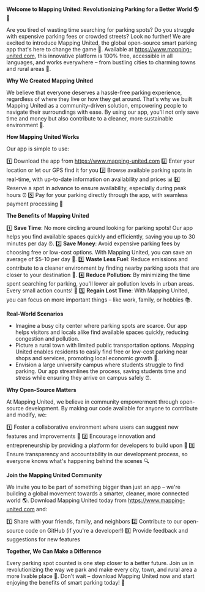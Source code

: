 **Welcome to Mapping United: Revolutionizing Parking for a Better World 🌎🚗**

Are you tired of wasting time searching for parking spots? Do you struggle with expensive parking fees or crowded streets? Look no further! We are excited to introduce Mapping United, the global open-source smart parking app that's here to change the game 🤯. Available at https://www.mapping-united.com, this innovative platform is 100% free, accessible in all languages, and works everywhere – from bustling cities to charming towns and rural areas 🌳.

**Why We Created Mapping United**

We believe that everyone deserves a hassle-free parking experience, regardless of where they live or how they get around. That's why we built Mapping United as a community-driven solution, empowering people to navigate their surroundings with ease. By using our app, you'll not only save time and money but also contribute to a cleaner, more sustainable environment 🌱.

**How Mapping United Works**

Our app is simple to use:

1️⃣ Download the app from https://www.mapping-united.com
2️⃣ Enter your location or let our GPS find it for you
3️⃣ Browse available parking spots in real-time, with up-to-date information on availability and prices 📊
4️⃣ Reserve a spot in advance to ensure availability, especially during peak hours ⏰
5️⃣ Pay for your parking directly through the app, with seamless payment processing 💸

**The Benefits of Mapping United**

1️⃣ **Save Time**: No more circling around looking for parking spots! Our app helps you find available spaces quickly and efficiently, saving you up to 30 minutes per day ⏰.
2️⃣ **Save Money**: Avoid expensive parking fees by choosing free or low-cost options. With Mapping United, you can save an average of $5-10 per day 💸.
3️⃣ **Waste Less Fuel**: Reduce emissions and contribute to a cleaner environment by finding nearby parking spots that are closer to your destination 🚀.
4️⃣ **Reduce Pollution**: By minimizing the time spent searching for parking, you'll lower air pollution levels in urban areas. Every small action counts! 🌿
5️⃣ **Regain Lost Time**: With Mapping United, you can focus on more important things – like work, family, or hobbies 📚.

**Real-World Scenarios**

* Imagine a busy city center where parking spots are scarce. Our app helps visitors and locals alike find available spaces quickly, reducing congestion and pollution.
* Picture a rural town with limited public transportation options. Mapping United enables residents to easily find free or low-cost parking near shops and services, promoting local economic growth 🚗.
* Envision a large university campus where students struggle to find parking. Our app streamlines the process, saving students time and stress while ensuring they arrive on campus safely ⏰.

**Why Open-Source Matters**

At Mapping United, we believe in community empowerment through open-source development. By making our code available for anyone to contribute and modify, we:

1️⃣ Foster a collaborative environment where users can suggest new features and improvements 🤝
2️⃣ Encourage innovation and entrepreneurship by providing a platform for developers to build upon 🚀
3️⃣ Ensure transparency and accountability in our development process, so everyone knows what's happening behind the scenes 🔍

**Join the Mapping United Community**

We invite you to be part of something bigger than just an app – we're building a global movement towards a smarter, cleaner, more connected world 🌎. Download Mapping United today from https://www.mapping-united.com and:

1️⃣ Share with your friends, family, and neighbors
2️⃣ Contribute to our open-source code on GitHub (if you're a developer!)
3️⃣ Provide feedback and suggestions for new features

**Together, We Can Make a Difference**

Every parking spot counted is one step closer to a better future. Join us in revolutionizing the way we park and make every city, town, and rural area a more livable place 🌟. Don't wait – download Mapping United now and start enjoying the benefits of smart parking today! 🚀